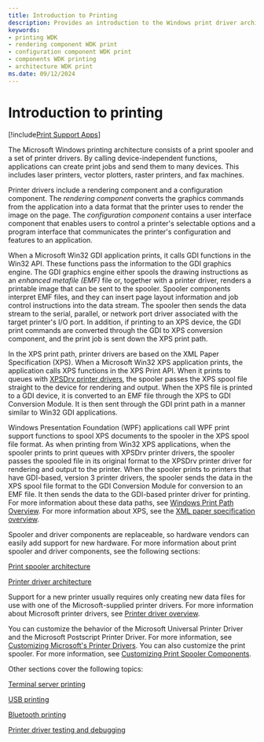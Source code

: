 ```yaml
---
title: Introduction to Printing
description: Provides an introduction to the Windows print driver architecture.
keywords:
- printing WDK
- rendering component WDK print
- configuration component WDK print
- components WDK printing
- architecture WDK print
ms.date: 09/12/2024
---
```


# Introduction to printing

[!include[Print Support Apps](../includes/print-support-apps.md)]

The Microsoft Windows printing architecture consists of a print spooler and a set of printer drivers. By calling device-independent functions, applications can create print jobs and send them to many devices. This includes laser printers, vector plotters, raster printers, and fax machines.

Printer drivers include a rendering component and a configuration component. The *rendering component* converts the graphics commands from the application into a data format that the printer uses to render the image on the page. The *configuration component* contains a user interface component that enables users to control a printer's selectable options and a program interface that communicates the printer's configuration and features to an application.

When a Microsoft Win32 GDI application prints, it calls GDI functions in the Win32 API. These functions pass the information to the GDI graphics engine. The GDI graphics engine either spools the drawing instructions as an *enhanced metafile (EMF)* file or, together with a printer driver, renders a printable image that can be sent to the spooler. Spooler components interpret EMF files, and they can insert page layout information and job control instructions into the data stream. The spooler then sends the data stream to the serial, parallel, or network port driver associated with the target printer's I/O port. In addition, if printing to an XPS device, the GDI print commands are converted through the GDI to XPS conversion component, and the print job is sent down the XPS print path.

In the XPS print path, printer drivers are based on the XML Paper Specification (XPS). When a Microsoft Win32 XPS application prints, the application calls XPS functions in the XPS Print API. When it prints to queues with [XPSDrv printer drivers](xpsdrv-printer-drivers.md), the spooler passes the XPS spool file straight to the device for rendering and output. When the XPS file is printed to a GDI device, it is converted to an EMF file through the XPS to GDI Conversion Module. It is then sent through the GDI print path in a manner similar to Win32 GDI applications.

Windows Presentation Foundation (WPF) applications call WPF print support functions to spool XPS documents to the spooler in the XPS spool file format. As when printing from Win32 XPS applications, when the spooler prints to print queues with XPSDrv printer drivers, the spooler passes the spooled file in its original format to the XPSDrv printer driver for rendering and output to the printer. When the spooler prints to printers that have GDI-based, version 3 printer drivers, the spooler sends the data in the XPS spool file format to the GDI Conversion Module for conversion to an EMF file. It then sends the data to the GDI-based printer driver for printing. For more information about these data paths, see [Windows Print Path Overview](windows-print-path-overview.md). For more information about XPS, see the [XML paper specification overview](/previous-versions/windows/hardware/design/dn641615(v=vs.85)).

Spooler and driver components are replaceable, so hardware vendors can easily add support for new hardware. For more information about print spooler and driver components, see the following sections:

[Print spooler architecture](print-spooler-architecture.md)

[Printer driver architecture](printer-driver-architecture.md)

Support for a new printer usually requires only creating new data files for use with one of the Microsoft-supplied printer drivers. For more information about Microsoft printer drivers, see [Printer driver overview](printer-driver-overview.md).

You can customize the behavior of the Microsoft Universal Printer Driver and the Microsoft Postscript Printer Driver. For more information, see [Customizing Microsoft's Printer Drivers](customizing-microsoft-s-printer-drivers.md). You can also customize the print spooler. For more information, see [Customizing Print Spooler Components](print-spooler-components.md).

Other sections cover the following topics:

[Terminal server printing](terminal-server-printing.md)

[USB printing](usb-printing.md)

[Bluetooth printing](bluetooth-printing.md)

[Printer driver testing and debugging](printer-driver-testing-and-debugging.md)
